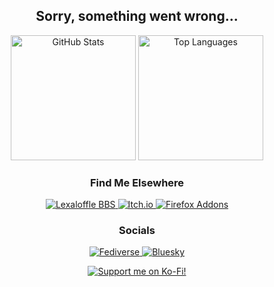 <h2 align="center">Sorry, something went wrong...</h2>

<p align="center">
  <picture>
    <source srcset="https://github-readme-stats.vercel.app/api?username=Rayquaza01&show_icons=true&theme=dark" media="(prefers-color-scheme: dark)" />
    <source srcset="https://github-readme-stats.vercel.app/api?username=Rayquaza01&show_icons=true" media="(prefers-color-scheme: light), (prefers-color-scheme: no-preference)" />
    <img src="https://github-readme-stats.vercel.app/api?username=Rayquaza01&show_icons=true" alt="GitHub Stats" height="200">
  </picture>
  <picture>
    <source srcset="https://github-readme-stats.vercel.app/api/top-langs/?username=Rayquaza01&layout=compact&langs_count=8&card_width=320&theme=dark" media="(prefers-color-scheme: dark)" />
    <source srcset="https://github-readme-stats.vercel.app/api/top-langs/?username=Rayquaza01&layout=compact&langs_count=8&card_width=320" media="(prefers-color-scheme: light), (prefers-color-scheme: no-preference)" />
    <img src="https://github-readme-stats.vercel.app/api/top-langs/?username=Rayquaza01&layout=compact&langs_count=8&card_width=320" alt="Top Languages" height="200">
  </picture>
</p>

<h3 align="center">Find Me Elsewhere</h3>
<p align="center">
  <a href="https://www.lexaloffle.com/bbs/?uid=92431">
    <picture>
      <source srcset="https://img.shields.io/badge/Lexaloffle_BBS-%23363a4f?style=for-the-badge&logo=lua" media="(prefers-color-scheme: dark)" />
      <source srcset="https://img.shields.io/badge/Lexaloffle_BBS-%23ffffff?style=for-the-badge&logo=lua&logoColor=%232C2D72" media="(prefers-color-scheme: light), (prefers-color-scheme: no-preference)" />
      <img src="https://img.shields.io/badge/Lexaloffle_BBS-%23ffffff?style=for-the-badge&logo=lua&logoColor=%232C2D72" alt="Lexaloffle BBS">
    </picture>
  </a>
  <a href="https://rayquaza01.itch.io/">
    <picture>
      <source srcset="https://img.shields.io/badge/itch.io-%23363a4f?style=for-the-badge&logo=itchdotio" media="(prefers-color-scheme: dark)" />
      <source srcset="https://img.shields.io/badge/itch.io-%23ffffff?style=for-the-badge&logo=itchdotio" media="(prefers-color-scheme: light), (prefers-color-scheme: no-preference)" />
      <img src="https://img.shields.io/badge/itch.io-%23ffffff?style=for-the-badge&logo=itchdotio" alt="Itch.io">
    </picture>
  </a>
  <a href="https://addons.mozilla.org/en-US/firefox/user/12196373/">
    <picture>
      <source srcset="https://img.shields.io/badge/Firefox_Addons-%23363a4f?style=for-the-badge&logo=firefoxbrowser" media="(prefers-color-scheme: dark)" />
      <source srcset="https://img.shields.io/badge/Firefox_Addons-%23ffffff?style=for-the-badge&logo=firefoxbrowser" media="(prefers-color-scheme: light), (prefers-color-scheme: no-preference)" />
      <img src="https://img.shields.io/badge/Firefox_Addons-%23ffffff?style=for-the-badge&logo=firefoxbrowser" alt="Firefox Addons">
    </picture>
  </a>
</p>

<h3 align="center">Socials</h3>
<p align="center">
  <a href="https://blahaj.zone/@Rayquaza01">
    <picture>
      <source srcset="https://img.shields.io/badge/Fediverse-%23363a4f?style=for-the-badge&logo=mastodon" media="(prefers-color-scheme: dark)" />
      <source srcset="https://img.shields.io/badge/Fediverse-%23ffffff?style=for-the-badge&logo=mastodon" media="(prefers-color-scheme: light), (prefers-color-scheme: no-preference)" />
      <img src="https://img.shields.io/badge/Fediverse-%23ffffff?style=for-the-badge&logo=mastodon" alt="Fediverse">
    </picture>
  </a>
  <a href="https://bsky.app/profile/arnaught.bsky.social">
    <picture>
      <source srcset="https://img.shields.io/badge/Bluesky-%23363a4f?style=for-the-badge&logo=bluesky" media="(prefers-color-scheme: dark)" />
      <source srcset="https://img.shields.io/badge/Bluesky-%23ffffff?style=for-the-badge&logo=bluesky" media="(prefers-color-scheme: light), (prefers-color-scheme: no-preference)" />
      <img src="https://img.shields.io/badge/Bluesky-%23ffffff?style=for-the-badge&logo=bluesky" alt="Bluesky">
    </picture>
  </a>
</p>

<p align="center">
  <a href="https://ko-fi.com/arnaught">
    <img src="https://ko-fi.com/img/githubbutton_sm.svg" alt="Support me on Ko-Fi!">
  </a>
</p>
